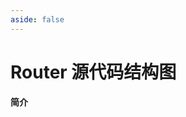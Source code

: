 ```yaml
---
aside: false
---
```


# Router 源代码结构图
**简介**

<div id="xmind"></div>

<script setup>
    import { defineOptions, onMounted } from "vue"
    import { XMindEmbedViewer } from "xmind-embed-viewer"
    
    defineOptions({
        name: "Router_Flow"
    })

    let viewer
    onMounted(() => {
        const data = fetch(import.meta.env.BASE_URL + "./Router.xmind")
            .then(res => res.arrayBuffer())

        viewer = new XMindEmbedViewer({
            el: "#xmind",
            region: "cn"
        })
        
        data.then(file => viewer.load(file))

        viewer.setStyles({
            width: "100%",
            height: "60vh"
        })
    })
    
</script>
<style>
    #xmind {
        max-width: unset !important;
        width: 60vw;
    }
</style>